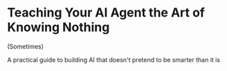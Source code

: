 # Teaching Your AI Agent the Art of Knowing Nothing

(Sometimes)

A practical guide to building AI that doesn't pretend to be smarter than it is

<!-- NOTES: Hook; set promise of framework + prompt + rules -->

